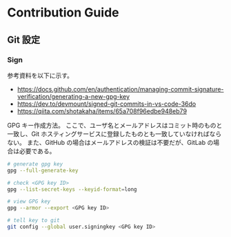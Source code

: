 # Contribution Guide

## Git 設定

### Sign

参考資料を以下に示す。

* https://docs.github.com/en/authentication/managing-commit-signature-verification/generating-a-new-gpg-key
* https://dev.to/devmount/signed-git-commits-in-vs-code-36do
* https://qiita.com/shotakaha/items/65a708f96edbe948eb79

GPG キー作成方法。
ここで、ユーザ名とメールアドレスはコミット時のものと一致し、Git ホスティングサービスに登録したものとも一致していなければならない。
また、GitHub の場合はメールアドレスの検証は不要だが、GitLab の場合は必要である。

```bash
# generate gpg key
gpg --full-generate-key

# check <GPG key ID>
gpg --list-secret-keys --keyid-format=long

# view GPG key
gpg --armor --export <GPG key ID>

# tell key to git
git config --global user.signingkey <GPG key ID>
```
